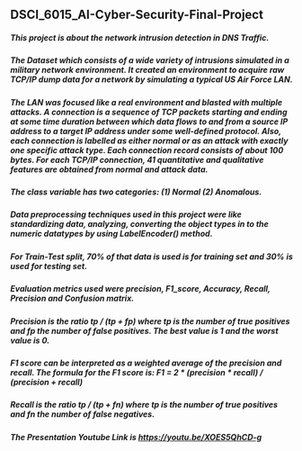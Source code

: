 ## DSCI_6015_AI-Cyber-Security-Final-Project


##### This project is about the network intrusion detection in DNS Traffic. 

##### The Dataset which consists of a wide variety of intrusions simulated in a military network environment. It created an environment to acquire raw TCP/IP dump data for a network by simulating a typical US Air Force LAN. 

##### The LAN was focused like a real environment and blasted with multiple attacks. A connection is a sequence of TCP packets starting and ending at some time duration between which data flows to and from a source IP address to a target IP address under some well-defined protocol. Also, each connection is labelled as either normal or as an attack with exactly one specific attack type. Each connection record consists of about 100 bytes. For each TCP/IP connection, 41 quantitative and qualitative features are obtained from normal and attack data.

##### The class variable has two categories: (1) Normal (2) Anomalous.

##### Data preprocessing techniques used in this project were like standardizing data, analyzing, converting the object types in to the numeric datatypes by using LabelEncoder() method.

##### For Train-Test split, 70% of that data is used is for training set and 30% is used for testing set. 
##### Evaluation metrics used were precision, F1_score, Accuracy, Recall, Precision and Confusion matrix.

##### Precision is the ratio tp / (tp + fp) where tp is the number of true positives and fp the number of false positives. The best value is 1 and the worst value is 0.

##### F1 score can be interpreted as a weighted average of the precision and recall. The formula for the F1 score is: F1 = 2 * (precision * recall) / (precision + recall)

##### Recall is the ratio tp / (tp + fn) where tp is the number of true positives and fn the number of false negatives.

##### The Presentation Youtube Link is https://youtu.be/XOES5QhCD-g
